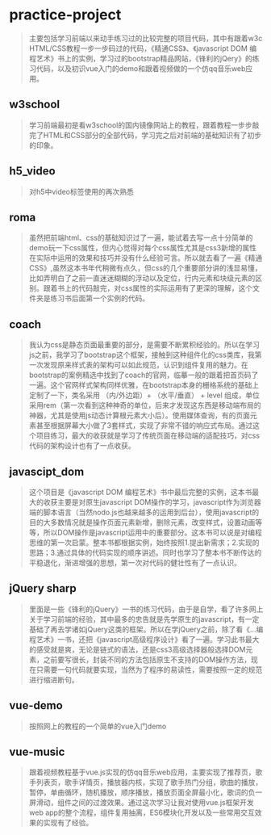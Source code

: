 # practice-project
> 主要包括学习前端以来动手练习过的比较完整的项目代码，其中有跟着w3c HTML/CSS教程一步一步码过的代码，《精通CSS》、《javascript DOM 编程艺术》书上的实例，学习过的bootstrap精品网站，《锋利的jQery》的练习代码，以及初识vue入门的demo和跟着视频做的一个仿qq音乐web应用。
  
## w3school
> 学习前端最初是看w3school的国内镜像网站上的教程，跟着教程一步步敲完了HTML和CSS部分的全部代码，学习完之后对前端的基础知识有了初步的印象。

## h5_video
> 对h5中video标签使用的再次熟悉

## roma
> 虽然把前端html、css的基础知识过了一遍，能试着去写一点十分简单的demo玩一下css属性，但内心觉得对每个css属性尤其是css3新增的属性在实际中运用的效果和技巧并没有什么经验可言。所以就去看了一遍《精通CSS》,虽然这本书年代稍微有点久，但css的几个重要部分讲的浅显易懂，比如弄明白了之前一直迷迷糊糊的浮动以及定位，行内元素和块级元素的区别。跟着书上的代码敲完，对css属性的实际运用有了更深的理解，这个文件夹是练习书后面第一个实例的代码。

## coach
> 我认为css是静态页面最重要的部分，是需要不断累积经验的。所以在学习js之前，我学习了bootstrap这个框架，接触到这种组件化的css类库，我第一次发现原来样式表的架构可以如此规范，认识到组件复用的魅力。在bootstrap的案例精选中找到了coach的官网，临摹一般的跟着把首页码了一遍。这个官网样式架构同样优雅，在bootstrap本身的栅格系统的基础上定制了一下，类名采用 （内/外边距）+ （水平/垂直） + level 组成，单位采用rem（第一次看到这种神奇的单位，后来才发现这东西是移动端布局的神器，尤其是使用js动态计算根元素大小后）。使用媒体查询，有的页面元素甚至根据屏幕大小做了3套样式，实现了非常不错的响应式布局。通过这个项目练习，最大的收获就是学习了传统页面在移动端的适配技巧，对css代码的架构设计也有了一点收获。

## javascipt_dom

> 这个项目是《javascript DOM 编程艺术》书中最后完整的实例，这本书最大的收获主要是对原生javascript DOM操作的学习，javascript作为浏览器端的脚本语言（当然nodo.js也越来越多的运用到后台），使用javascript的目的大多数情况就是操作页面元素新增，删除元素，改变样式，设置动画等等，所以DOM操作是javascript运用中的重要部分。这本书可以说是对编程思维的第一次启蒙。整本书都根据实例，始终按照1.提出新需求；2.实现的思路；3.通过具体的代码实现的顺序讲述。同时也学习了整本书不断传达的平稳退化，渐进增强的思想，第一次对代码的健壮性有了一点认识。

## jQuery sharp

> 里面是一些《锋利的jQuery》一书的练习代码，由于是自学，看了许多网上关于学习前端的经验，其中最多的忠告就是先学原生的javascript，有一定基础了再去学诸如jQuery这类的框架。所以在学jQuery之前，除了看《...编程艺术》一书，还把《javascript高级程序设计》看了一遍。学习此书最大的感受就是爽，无论是链式的语法，还是css3高级选择器般选择DOM元素，之前要写很长，封装不同的方法包括原生不支持的DOM操作方法，现在只需要一句代码就要实现，当然为了程序的易读性，需要按照一定的规范进行缩进断句。

## vue-demo

> 按照网上的教程的一个简单的vue入门demo

## vue-music

> 跟着视频教程基于vue.js实现的仿qq音乐web应用，主要实现了推荐页，歌手列表页，歌手详情页，播放器内核，实现了歌手热门分组，歌曲的播放，暂停，单曲循环，随机播放，顺序播放，播放页面全屏最小化，歌词的负一屏滑动，组件之间的过渡效果。通过这次学习让我对使用vue.js框架开发web app的整个流程，组件复用抽离，ES6模块化开发以及一些常用交互效果的实现有了经验。
